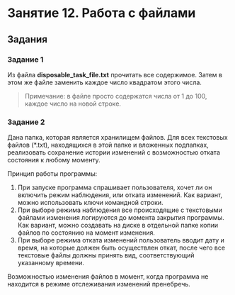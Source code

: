 # Занятие 12. Работа с файлами

## Задания

### Задание 1

Из файла **disposable_task_file.txt** прочитать все содержимое. Затем в этом же файле заменить каждое число квадратом этого числа.

> Примечание: в файле просто содержатся числа от 1 до 100, каждое число на новой строке.

### Задание 2

Дана папка, которая является хранилищем файлов. Для всех текстовых файлов (*.txt), находящихся в этой папке и вложенных подпапках, реализовать сохранение истории изменений с возможностью отката состояния к любому моменту.

Принцип работы программы:

1. При запуске программа спрашивает пользователя, хочет ли он включить режим наблюдения, или отката изменений. Как вариант, можно использовать ключи командной строки.
2. При выборе режима наблюдения все происходящие с текстовыми файлами изменения логируются до момента закрытия программы. Как вариант, можно создавать на диске в отдельной папке копии файлов по состоянию на момент изменения.
3. При выборе режима отката изменений пользователь вводит дату и время, на которые должен быть осуществлен откат, после чего все текстовые файлы должны принять вид, соответствующий указанному времени.

Возможностью изменения файлов в момент, когда программа не находится в режиме отслеживания изменений пренебречь.
